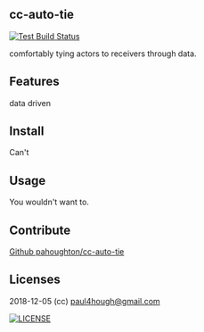 ## cc-auto-tie

[![Test Build Status](https://travis-ci.org/pahoughton/cc-auto-tie.png)](https://travis-ci.org/pahoughton/cc-auto-tie)

comfortably tying actors to receivers through data.


## Features

data driven

## Install

Can't

## Usage

You wouldn't want to.

## Contribute

[Github pahoughton/cc-auto-tie](https://github.com/pahoughton/cc-auto-tie)

## Licenses

2018-12-05 (cc) <paul4hough@gmail.com>

[![LICENSE](http://i.creativecommons.org/l/by/3.0/88x31.png)](http://creativecommons.org/licenses/by/3.0/)
